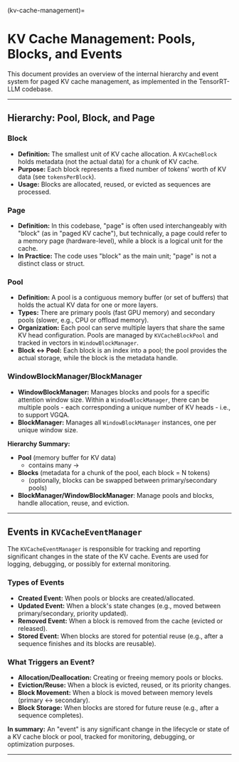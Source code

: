 (kv-cache-management)=

# KV Cache Management: Pools, Blocks, and Events

This document provides an overview of the internal hierarchy and event system for paged KV cache management, as implemented in the TensorRT-LLM codebase.

---

## Hierarchy: Pool, Block, and Page

### **Block**
- **Definition:** The smallest unit of KV cache allocation. A `KVCacheBlock` holds metadata (not the actual data) for a chunk of KV cache.
- **Purpose:** Each block represents a fixed number of tokens' worth of KV data (see `tokensPerBlock`).
- **Usage:** Blocks are allocated, reused, or evicted as sequences are processed.

### **Page**
- **Definition:** In this codebase, "page" is often used interchangeably with "block" (as in "paged KV cache"), but technically, a page could refer to a memory page (hardware-level), while a block is a logical unit for the cache.
- **In Practice:** The code uses "block" as the main unit; "page" is not a distinct class or struct.

### **Pool**
- **Definition:** A pool is a contiguous memory buffer (or set of buffers) that holds the actual KV data for one or more layers.
- **Types:** There are primary pools (fast GPU memory) and secondary pools (slower, e.g., CPU or offload memory).
- **Organization:** Each pool can serve multiple layers that share the same KV head configuration. Pools are managed by `KVCacheBlockPool` and tracked in vectors in `WindowBlockManager`.
- **Block ↔ Pool:** Each block is an index into a pool; the pool provides the actual storage, while the block is the metadata handle.

### **WindowBlockManager/BlockManager**
- **WindowBlockManager:** Manages blocks and pools for a specific attention window size. Within a `WindowBlockManager`, there can be multiple pools - each corresponding a unique number of KV heads - i.e., to support VGQA.
- **BlockManager:** Manages all `WindowBlockManager` instances, one per unique window size.

**Hierarchy Summary:**
- **Pool** (memory buffer for KV data)
  - contains many →
- **Blocks** (metadata for a chunk of the pool, each block = N tokens)
    - (optionally, blocks can be swapped between primary/secondary pools)
- **BlockManager/WindowBlockManager**: Manage pools and blocks, handle allocation, reuse, and eviction.

---

## Events in `KVCacheEventManager`

The `KVCacheEventManager` is responsible for tracking and reporting significant changes in the state of the KV cache. Events are used for logging, debugging, or possibly for external monitoring.

### **Types of Events**
- **Created Event:** When pools or blocks are created/allocated.
- **Updated Event:** When a block's state changes (e.g., moved between primary/secondary, priority updated).
- **Removed Event:** When a block is removed from the cache (evicted or released).
- **Stored Event:** When blocks are stored for potential reuse (e.g., after a sequence finishes and its blocks are reusable).

### **What Triggers an Event?**
- **Allocation/Deallocation:** Creating or freeing memory pools or blocks.
- **Eviction/Reuse:** When a block is evicted, reused, or its priority changes.
- **Block Movement:** When a block is moved between memory levels (primary ↔ secondary).
- **Block Storage:** When blocks are stored for future reuse (e.g., after a sequence completes).

**In summary:**
An "event" is any significant change in the lifecycle or state of a KV cache block or pool, tracked for monitoring, debugging, or optimization purposes.

---
